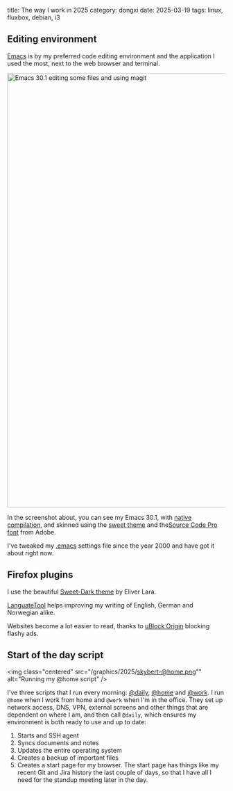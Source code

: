 title: The way I work in 2025
category: dongxi
date: 2025-03-19
tags: linux, fluxbox, debian, i3

## Editing environment

[Emacs](https://www.gnu.org/software/emacs/) is by my preferred code
editing environment and the application I used the most, next to the
web browser and terminal.

<a href="/graphics/2025/skybert-emacs-30.1.png">
  <img
    class="centered"
    src="/graphics/2025/skybert-emacs-30.1.png"
    alt="Emacs 30.1 editing some files and using magit"
    style="width: 1000px"
  />
</a>

In the screenshot about, you can see my Emacs 30.1, with [native
compilation](https://www.gnu.org/software/emacs/manual/html_node/elisp/Native-Compilation.html),
and skinned using the [sweet
theme](https://github.com/konkrotte/sweet-theme) and the[Source Code
Pro font](https://github.com/adobe-fonts/source-code-pro) from Adobe.

I've tweaked my
[.emacs](https://gitlab.com/skybert/my-little-friends/-/blob/master/emacs/.emacs?ref_type=heads)
settings file since the year 2000 and have got it about right now.

## Firefox plugins

I use the beautiful [Sweet-Dark
theme](https://addons.mozilla.org/en-US/firefox/addon/sweet-dark/reviews/?utm_source=firefox-browser&utm_medium=firefox-browser&utm_content=addons-manager-reviews-link)
by Eliver Lara.

[LanguateTool](https://languagetool.org/) helps improving my writing
of English, German and Norwegian alike.

Websites become a lot easier to read, thanks to [uBlock
Origin](https://github.com/gorhill/uBlock#ublock-origin) blocking
flashy ads.

## Start of the day script

<img
  class="centered"
  src="/graphics/2025/skybert-@home.png""
  alt="Running my @home script"
/>

I've three scripts that I run every morning:
[@daily](https://gitlab.com/skybert/my-little-friends/-/blob/master/bash/%40daily),
[@home](https://gitlab.com/skybert/my-little-friends/-/blob/master/bash/%40home)
and
[@work](https://gitlab.com/skybert/my-little-friends/-/blob/master/bash/%40work). I
run `@home` when I work from home and `@work` when I'm in the
office. They set up network access, DNS, VPN, external screens and
other things that are dependent on where I am, and then call `@daily`,
which ensures my environment is both ready to use and up to date:
1. Starts and SSH agent
1. Syncs documents and notes
1. Updates the entire operating system
1. Creates a backup of important files
1. Creates a start page for my browser. The start page has things like my
recent Git and Jira history the last couple of days, so that I have
all I need for the standup meeting later in the day.
